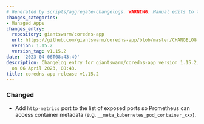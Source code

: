 ```yaml
---
# Generated by scripts/aggregate-changelogs. WARNING: Manual edits to this files will be overwritten.
changes_categories:
- Managed Apps
changes_entry:
  repository: giantswarm/coredns-app
  url: https://github.com/giantswarm/coredns-app/blob/master/CHANGELOG.md#1152---2023-04-06
  version: 1.15.2
  version_tag: v1.15.2
date: '2023-04-06T08:43:49'
description: Changelog entry for giantswarm/coredns-app version 1.15.2, published
  on 06 April 2023, 08:43.
title: coredns-app release v1.15.2
---
```


### Changed
- Add `http-metrics` port to the list of exposed ports so Prometheus can access container metadata (e.g. `__meta_kubernetes_pod_container_xxx`).
